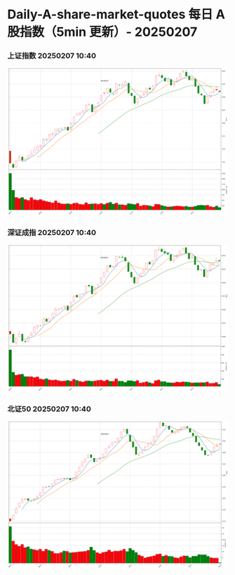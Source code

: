 
# Daily-A-share-market-quotes 每日 A 股指数（5min 更新）- 20250207

### 上证指数 20250207 10:40
![](./fig/2025/2/20250207-sh000001.png)

### 深证成指 20250207 10:40
![](./fig/2025/2/20250207-sz399001.png)

### 北证50 20250207 10:40
![](./fig/2025/2/20250207-bj899050.png)
